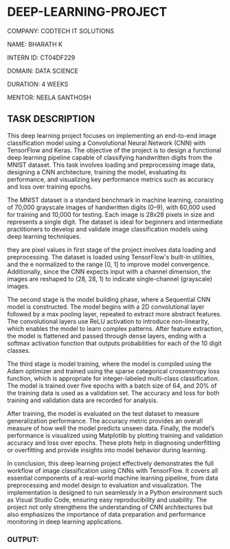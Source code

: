 # DEEP-LEARNING-PROJECT

COMPANY: CODTECH IT SOLUTIONS

NAME: BHARATH K

INTERN ID: CT04DF229

DOMAIN: DATA SCIENCE

DURATION: 4 WEEKS

MENTOR: NEELA SANTHOSH

## TASK DESCRIPTION

This deep learning project focuses on implementing an end-to-end image classification model using a Convolutional Neural Network (CNN) with TensorFlow and Keras. The objective of the project is to design a 
functional deep learning pipeline capable of classifying handwritten digits from the MNIST dataset. This task involves loading and preprocessing image data, designing a CNN architecture, training the model, 
evaluating its performance, and visualizing key performance metrics such as accuracy and loss over training epochs.

The MNIST dataset is a standard benchmark in machine learning, consisting of 70,000 grayscale images of handwritten digits (0–9), with 60,000 used for training and 10,000 for testing. Each image is 28x28 
pixels in size and represents a single digit. The dataset is ideal for beginners and intermediate practitioners to develop and validate image classification models using deep learning techniques.

they are pixel values in  first stage of the project involves data loading and preprocessing. The dataset is loaded using TensorFlow's built-in utilities, and the e normalized to the range [0, 1] to improve 
model convergence. Additionally, since the CNN expects input with a channel dimension, the images are reshaped to (28, 28, 1) to indicate single-channel (grayscale) images.

The second stage is the model building phase, where a Sequential CNN model is constructed. The model begins with a 2D convolutional layer followed by a max pooling layer, repeated to extract more abstract
features. The convolutional layers use ReLU activation to introduce non-linearity, which enables the model to learn complex patterns. After feature extraction, the model is flattened and passed through
dense layers, ending with a softmax activation function that outputs probabilities for each of the 10 digit classes.


The third stage is model training, where the model is compiled using the Adam optimizer and trained using the sparse categorical crossentropy loss function, which is appropriate for integer-labeled
multi-class classification. The model is trained over five epochs with a batch size of 64, and 20% of the training data is used as a validation set. The accuracy and loss for both training and
validation data are recorded for analysis.

After training, the model is evaluated on the test dataset to measure generalization performance. The accuracy metric provides an overall measure of how well the model predicts unseen data. Finally,
the model’s performance is visualized using Matplotlib by plotting training and validation accuracy and loss over epochs. These plots help in diagnosing underfitting or overfitting and provide insights
into model behavior during learning.

In conclusion, this deep learning project effectively demonstrates the full workflow of image classification using CNNs with TensorFlow. It covers all essential components of a real-world machine learning
pipeline, from data preprocessing and model design to evaluation and visualization. The implementation is designed to run seamlessly in a Python environment such as Visual Studio Code, ensuring easy 
reproducibility and usability. The project not only strengthens the understanding of CNN architectures but also emphasizes the importance of data preparation and performance monitoring in deep learning
applications.

### OUTPUT: 
